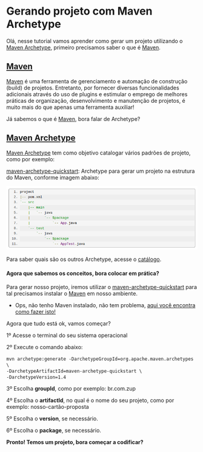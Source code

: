 # Gerando projeto com Maven Archetype

Olá, nesse tutorial vamos aprender como gerar um projeto utilizando o [Maven Archetype](https://maven.apache.org/archetype/index.html), primeiro precisamos saber o 
que é [Maven](https://maven.apache.org/what-is-maven.html).

## [Maven](https://maven.apache.org/what-is-maven.html)

[Maven](https://maven.apache.org/what-is-maven.html) é uma ferramenta de gerenciamento e automação 
de construção (build) de projetos. Entretanto, por fornecer diversas funcionalidades adicionais através do uso de 
plugins e estimular o emprego de melhores práticas de organização, desenvolvimento e manutenção de projetos, é 
muito mais do que apenas uma ferramenta auxiliar!

Já sabemos o que é [Maven](https://maven.apache.org/what-is-maven.html), bora falar de Archetype?

## [Maven Archetype](https://maven.apache.org/archetype/index.html)

[Maven Archetype](https://maven.apache.org/archetype/index.html) tem como objetivo catalogar vários padrões de projeto, 
como por exemplo:

[maven-archetype-quickstart](https://maven.apache.org/archetypes/maven-archetype-quickstart/): Archetype para gerar um 
projeto na estrutura do Maven, conforme imagem abaixo:

![alt text](../images/maven-001.png "maven-archetype-quickstart")

Para saber quais são os outros Archetype, acesse o [catálogo](https://maven.apache.org/archetypes).

#### Agora que sabemos os conceitos, bora colocar em prática?

Para gerar nosso projeto, iremos utilizar o [maven-archetype-quickstart](https://maven.apache.org/archetypes/maven-archetype-quickstart/) 
para tal precisamos instalar o [Maven](https://maven.apache.org/what-is-maven.html) em nosso ambiente.

- Ops, não tenho Maven instalado, não tem problema, [aqui você encontra como fazer isto!](https://maven.apache.org/install.html)

Agora que tudo está ok, vamos começar?

1º Acesse o terminal do seu sistema operacional

2º Execute o comando abaixo:

```
mvn archetype:generate -DarchetypeGroupId=org.apache.maven.archetypes \
-DarchetypeArtifactId=maven-archetype-quickstart \
-DarchetypeVersion=1.4
```

3º Escolha **groupId**, como por exemplo: br.com.zup

4º Escolha o **artifactId**, no qual é o nome do seu projeto, como por exemplo: nosso-cartão-proposta

5º Escolha o **version**, se necessário.

6º Escolha o **package**, se necessário.

**Pronto! Temos um projeto, bora começar a codificar?**